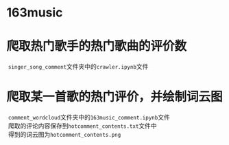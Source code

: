 # 163music


# 爬取热门歌手的热门歌曲的评价数
  `singer_song_comment`文件夹中的`crawler.ipynb`文件<br>
# 爬取某一首歌的热门评价，并绘制词云图<br>
  `comment_wordcloud`文件夹中的`163music_comment.ipynb`文件<br>
  爬取的评论内容保存到`hotcomment_contents.txt`文件中<br>
  得到的词云图为`hotcomment_contents.png`
